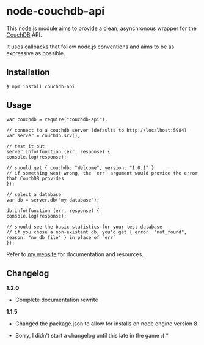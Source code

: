 # node-couchdb-api

This [node.js](http://nodejs.org/) module aims to provide a clean, asynchronous wrapper for the [CouchDB](http://couchdb.apache.org/) API.

It uses callbacks that follow node.js conventions and aims to be as expressive as possible.

## Installation

`$ npm install couchdb-api`

## Usage

    var couchdb = require("couchdb-api");

    // connect to a couchdb server (defaults to http://localhost:5984)
    var server = couchdb.srv();

    // test it out!
    server.info(function (err, response) {
	console.log(response);

	// should get { couchdb: "Welcome", version: "1.0.1" }
	// if something went wrong, the `err` argument would provide the error that CouchDB provides
    });

    // select a database
    var db = server.db("my-database");

    db.info(function (err, response) {
	console.log(response);

	// should see the basic statistics for your test database
	// if you chose a non-existant db, you'd get { error: "not_found", reason: "no_db_file" } in place of `err`
    });

Refer to [my website](http://dominicbarnes.us/node-couchdb-api/) for documentation and resources.

## Changelog

**1.2.0**
 - Complete documentation rewrite

**1.1.5**
 - Changed the package.json to allow for installs on node engine version 8

* Sorry, I didn't start a changelog until this late in the game :( *
